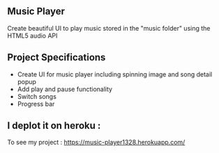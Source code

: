 ## Music Player

Create beautiful UI to play music stored in the "music folder" using the HTML5 audio API

## Project Specifications

- Create UI for music player including spinning image and song detail popup
- Add play and pause functionality
- Switch songs
- Progress bar

## I deplot it on heroku :
  To see my project  : https://music-player1328.herokuapp.com/
